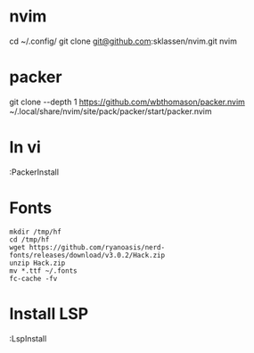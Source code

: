 # nvim

cd ~/.config/
git clone git@github.com:sklassen/nvim.git nvim


# packer
git clone --depth 1 https://github.com/wbthomason/packer.nvim ~/.local/share/nvim/site/pack/packer/start/packer.nvim

# In vi
:PackerInstall

# Fonts
```
mkdir /tmp/hf
cd /tmp/hf
wget https://github.com/ryanoasis/nerd-fonts/releases/download/v3.0.2/Hack.zip
unzip Hack.zip
mv *.ttf ~/.fonts
fc-cache -fv
```

# Install LSP 
:LspInstall
